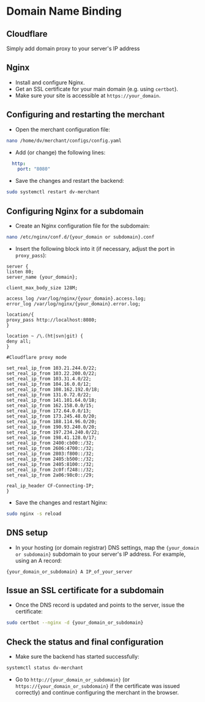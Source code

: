 # Domain Name Binding

## Cloudflare

Simply add domain proxy to your server's IP address

## Nginx

- Install and configure Nginx.
- Get an SSL certificate for your main domain (e.g. using `certbot`).
- Make sure your site is accessible at `https://your_domain`.

## Configuring and restarting the merchant

- Open the merchant configuration file:

```bash
nano /home/dv/merchant/configs/config.yaml
```

- Add (or change) the following lines:

```yaml
  http:
    port: "8080"
```

- Save the changes and restart the backend:

```bash
sudo systemctl restart dv-merchant
```

## Configuring Nginx for a subdomain

- Create an Nginx configuration file for the subdomain:

```bash
nano /etc/nginx/conf.d/{your_domain or subdomain}.conf
```

- Insert the following block into it (if necessary, adjust the port in `proxy_pass`):

```nginx
server {
listen 80;
server_name {your_domain}; 

client_max_body_size 128M; 

access_log /var/log/nginx/{your_domain}.access.log; 
error_log /var/log/nginx/{your_domain}.error.log; 

location/{ 
proxy_pass http://localhost:8080; 
} 

location ~ /\.(ht|svn|git) { 
deny all; 
} 

#Cloudflare proxy mode 

set_real_ip_from 103.21.244.0/22; 
set_real_ip_from 103.22.200.0/22; 
set_real_ip_from 103.31.4.0/22; 
set_real_ip_from 104.16.0.0/12; 
set_real_ip_from 108.162.192.0/18; 
set_real_ip_from 131.0.72.0/22; 
set_real_ip_from 141.101.64.0/18; 
set_real_ip_from 162.158.0.0/15; 
set_real_ip_from 172.64.0.0/13; 
set_real_ip_from 173.245.48.0/20; 
set_real_ip_from 188.114.96.0/20; 
set_real_ip_from 190.93.240.0/20; 
set_real_ip_from 197.234.240.0/22; 
set_real_ip_from 198.41.128.0/17; 
set_real_ip_from 2400:cb00::/32; 
set_real_ip_from 2606:4700::/32; 
set_real_ip_from 2803:f800::/32; 
set_real_ip_from 2405:b500::/32; 
set_real_ip_from 2405:8100::/32; 
set_real_ip_from 2c0f:f248::/32; 
set_real_ip_from 2a06:98c0::/29; 

real_ip_header CF-Connecting-IP; 
}
```

- Save the changes and restart Nginx:

```bash
sudo nginx -s reload
```

## DNS setup

- In your hosting (or domain registrar) DNS settings, map the `{your_domain or subdomain}` subdomain to your server's IP address. For example, using an A record:

```
{your_domain_or_subdomain} A IP_of_your_server
```

## Issue an SSL certificate for a subdomain

- Once the DNS record is updated and points to the server, issue the certificate:

```bash
sudo certbot --nginx -d {your_domain_or_subdomain}
```

## Check the status and final configuration

- Make sure the backend has started successfully:

```bash
systemctl status dv-merchant
```

- Go to `http://{your_domain_or_subdomain}` (or `https://{your_domain_or_subdomain}` if the certificate was issued correctly) and continue configuring the merchant in the browser.